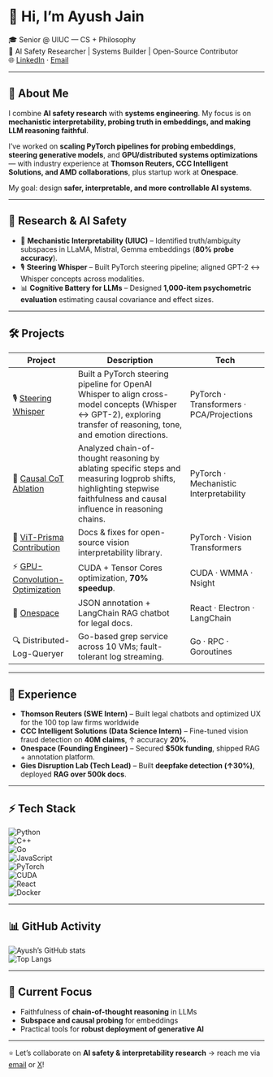 # 👋 Hi, I’m Ayush Jain  

🎓 Senior @ UIUC — CS + Philosophy  
🔬 AI Safety Researcher | Systems Builder | Open-Source Contributor  
🌐 [LinkedIn](https://www.linkedin.com/in/ayush-jain-uiuc) · [Email](mailto:jain18ayush@gmail.com)  

---

## 🧭 About Me  

I combine **AI safety research** with **systems engineering**. My focus is on **mechanistic interpretability, probing truth in embeddings, and making LLM reasoning faithful**.  

I’ve worked on **scaling PyTorch pipelines for probing embeddings**, **steering generative models**, and **GPU/distributed systems optimizations** — with industry experience at **Thomson Reuters, CCC Intelligent Solutions, and AMD collaborations**, plus startup work at **Onespace**.  

My goal: design **safer, interpretable, and more controllable AI systems**.  

---

## 🔬 Research & AI Safety  

- 🧩 **Mechanistic Interpretability (UIUC)** – Identified truth/ambiguity subspaces in LLaMA, Mistral, Gemma embeddings (**80% probe accuracy**).  
- 🎙 **Steering Whisper** – Built PyTorch steering pipeline; aligned GPT-2 ↔ Whisper concepts across modalities.  
- 📊 **Cognitive Battery for LLMs** – Designed **1,000-item psychometric evaluation** estimating causal covariance and effect sizes.  

---

## 🛠️ Projects  

| Project | Description | Tech |
|---------|-------------|------|
| 🎙 [Steering Whisper](https://docs.google.com/document/d/17bwGk5fAB9bcj8zwlyvoGGnGuXE6v5b9Iw827E9Rv_s/edit?tab=t.0) | Built a PyTorch steering pipeline for OpenAI Whisper to align cross-model concepts (Whisper ↔ GPT-2), exploring transfer of reasoning, tone, and emotion directions. | PyTorch · Transformers · PCA/Projections |
| 🔗 [Causal CoT Ablation](https://docs.google.com/document/d/1k6K2VnA7WnxkAEiTRT6x_HoEaKGji_mrmDbMWcRt0OE/edit?tab=t.79jl0t6atra7) | Analyzed chain-of-thought reasoning by ablating specific steps and measuring logprob shifts, highlighting stepwise faithfulness and causal influence in reasoning chains. | PyTorch · Mechanistic Interpretability |
| 📖 [ViT-Prisma Contribution](https://github.com/Prisma-Multimodal/ViT-Prisma/pull/102) | Docs & fixes for open-source vision interpretability library. | PyTorch · Vision Transformers |
| ⚡ [GPU-Convolution-Optimization](https://github.com/jain18ayush/GPU-Convolution-Optimization) | CUDA + Tensor Cores optimization, **70% speedup**. | CUDA · WMMA · Nsight |
| 📝 [Onespace](https://github.com/onespace-ai) | JSON annotation + LangChain RAG chatbot for legal docs. | React · Electron · LangChain |
| 🔍 Distributed-Log-Queryer | Go-based grep service across 10 VMs; fault-tolerant log streaming. | Go · RPC · Goroutines |

---

## 💼 Experience  

- **Thomson Reuters (SWE Intern)** – Built legal chatbots and optimized UX for the 100 top law firms worldwide 
- **CCC Intelligent Solutions (Data Science Intern)** – Fine-tuned vision fraud detection on **40M claims**, ↑ accuracy **20%**.  
- **Onespace (Founding Engineer)** – Secured **$50k funding**, shipped RAG + annotation platform.  
- **Gies Disruption Lab (Tech Lead)** – Built **deepfake detection (↑30%)**, deployed **RAG over 500k docs**.  

---

## ⚡ Tech Stack  

![Python](https://img.shields.io/badge/-Python-3776AB?logo=python&logoColor=white)  
![C++](https://img.shields.io/badge/-C++-00599C?logo=cplusplus&logoColor=white)  
![Go](https://img.shields.io/badge/-Go-00ADD8?logo=go&logoColor=white)  
![JavaScript](https://img.shields.io/badge/-JavaScript-F7DF1E?logo=javascript&logoColor=black)  
![PyTorch](https://img.shields.io/badge/-PyTorch-EE4C2C?logo=pytorch&logoColor=white)  
![CUDA](https://img.shields.io/badge/-CUDA-76B900?logo=nvidia&logoColor=white)  
![React](https://img.shields.io/badge/-React-61DAFB?logo=react&logoColor=black)  
![Docker](https://img.shields.io/badge/-Docker-2496ED?logo=docker&logoColor=white)  

---

## 📊 GitHub Activity  

![Ayush’s GitHub stats](https://github-readme-stats.vercel.app/api?username=jain18ayush&show_icons=true&theme=tokyonight)  
![Top Langs](https://github-readme-stats.vercel.app/api/top-langs/?username=jain18ayush&layout=compact&theme=tokyonight)  

---

## 🌱 Current Focus  

- Faithfulness of **chain-of-thought reasoning** in LLMs 
- **Subspace and causal probing** for embeddings  
- Practical tools for **robust deployment of generative AI**  

---

⭐️ Let’s collaborate on **AI safety & interpretability research** → reach me via [email](mailto:jain18ayush@gmail.com) or [X](https://x.com/AyushJa12398511)!
